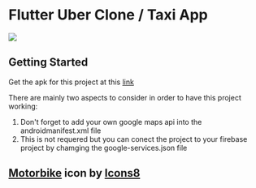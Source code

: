 # Flutter Uber Clone / Taxi App
![](images/thumb.jpg)

## Getting Started

Get the apk for this project at this [link](https://flutter.io/docs/get-started/codelab)

There are mainly two aspects to consider in order to have this project working:
1. Don't forget to add your own google maps api into the androidmanifest.xml file
2. This is not requered but you can conect the project to your firebase project by chamging the google-services.json file

## <a target="_blank" href="https://icons8.com/icon/cUnsXrpRV0dh/motorcycle">Motorbike</a> icon by <a target="_blank" href="https://icons8.com">Icons8</a>
